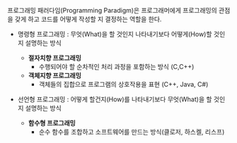 프로그래밍 패러다임(Programming Paradigm)은 프로그래머에게 프로그래밍의 관점을 갖게 하고 코드를 어떻게 작성할 지 결정하는 역할을 한다.

-   명령형 프로그래밍 : 무엇(What)을 할 것인지 나타내기보다 어떻게(How)할 것인지 설명하는 방식
    -   **절자치향 프로그래밍**
        -   수행되어야 할 순차적인 처리 과정을 포함하는 방식 (C,C++)
    -   **객체지향 프로그래밍**
        -   객체들의 집합으로 프로그램의 상호작용을 표현 (C++, Java, C#)

-   선언형 프로그래밍 : 어떻게 할건지(How)를 나타내기보다 무엇(What)을 할 것인지 설명하는 방식
    -   **함수형 프로그래밍**
        -   순수 함수를 조합하고 소프트웨어를 만드는 방식(클로저, 하스켈, 리스프)
